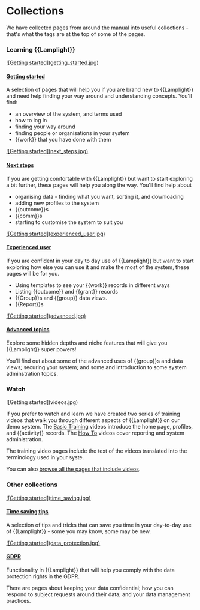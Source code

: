 # Collections

We have collected pages from around the manual into useful collections - that's what the tags are at the top of some of the pages.

### Learning {{Lamplight}}

<div class="pure-g">
<div class="pure-u-1-2"><a href="(/help/index/p/tagged_Getting%20started">
![Getting started](getting_started.jpg)
</a>
</div>
<div class="pure-u-1-2">

#### [Getting started](/help/index/p/tagged_Getting%20started)

A selection of pages that will help you if you are brand new to {{Lamplight}} and need help finding your way around and understanding concepts.  You'll find:

- an overview of the system, and terms used
- how to log in
- finding your way around
- finding people or organisations in your system
- {{work}} that you have done with them

</div>
</div>

<div class="pure-g">
<div class="pure-u-1-2"><a href="/help/index/p/tagged_Next%20steps">
![Getting started](next_steps.jpg)
</a></div>
<div class="pure-u-1-2">

#### [Next steps](/help/index/p/tagged_Next%20steps)

If you are getting comfortable with {{Lamplight}} but want to start exploring a bit further, these pages will help you along the way.  You'll find help about

- organising data - finding what you want, sorting it, and downloading
- adding new profiles to the system
- {{outcome}}s
- {{comm}}s 
- starting to customise the system to suit you

</div>
</div>

<div class="pure-g">
<div class="pure-u-1-2"><a href="/help/index/p/tagged_Experienced%20user">
![Getting started](experienced_user.jpg)
</a></div>
<div class="pure-u-1-2">

#### [Experienced user](/help/index/p/tagged_Experienced%20user)

If you are confident in your day to day use of {{Lamplight}} but want to start exploring how else you can use it and make the most of the system, these pages will be for you.

- Using templates to see your {{work}} records in different ways
- Listing {{outcome}} and {{grant}} records
- {{Group}}s and {{group}} data views.
- {{Report}}s

</div>
</div>

<div class="pure-g">
<div class="pure-u-1-2"><a href="/help/index/p/tagged_Advanced%20topics">
![Getting started](advanced.jpg)
</a></div>
<div class="pure-u-1-2">

#### [Advanced topics](/help/index/p/tagged_Advanced%20topics)

Explore some hidden depths and niche features that will give you {{Lamplight}} super powers!

You'll find out about some of the advanced uses of {{group}}s and data views; securing your system; and some and introduction to some system adminstration topics.

</div>
</div>

### Watch

<div class="pure-g">
<div class="pure-u-1-2">
![Getting started](videos.jpg)
</div>
<div class="pure-u-1-2">

If you prefer to watch and learn we have created two series of training videos that walk you through different aspects of {{Lamplight}} on our demo system.  The [Basic Training](/help/index/p/51) videos introduce the home page, profiles, and {{activity}} records.  The [How To](/help/index/p/52) videos cover reporting and system administration.

The training video pages include the text of the videos translated into the terminology used in your syste.

You can also [browse all the pages that include videos](/help/index/p/tagged_Video).

</div>
</div>

### Other collections

<div class="pure-g">
<div class="pure-u-1-2"><a href="/help/index/p/tagged_Time%20saving%20tips">
![Getting started](time_saving.jpg)
</a></div>
<div class="pure-u-1-2">

#### [Time saving tips](/help/index/p/tagged_Time%20saving%20tips) 

A selection of tips and tricks that can save you time in your day-to-day use of {{Lamplight}} - some you may know, some may be new.

</div>
</div>

<div class="pure-g">
<div class="pure-u-1-2"><a href="/help/index/p/tagged_GDPR">
![Getting started](data_protection.jpg)
</a></div>
<div class="pure-u-1-2">

#### [GDPR](/help/index/p/tagged_GDPR)

Functionality in {{Lamplight}} that will help you comply with the data protection rights in the GDPR.

There are pages about keeping your data confidential; how you can respond to subject requests around their data; and your data management practices.

</div>
</div>

